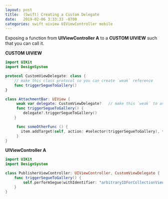 ```yaml
---
layout: post
title:  (Swift) Creating a Custom Delegate
date:   2019-02-06 3:33:33 -0700
categories: swift uiview UIViewController mobile
---
```

Exposing a function from **UIViewController A** to a **CUSTOM UIVIEW** such that you can call it.

**CUSTOM UIVIEW**

```swift
import UIKit
import DesignSystem

protocol CustomViewDelegate: class {
    // make this class protocol so you can create `weak` reference
    func triggerSegueToGallery()
}

class AttachmentBar: UIView {
     weak var delegate: CustomViewDelegate?   // make this `weak` to avoid strong reference cycle b/w view controller and its views
     func triggerSegueToGallery() {
        delegate?.triggerSegueToGallery()
    }

     func someOtherFunc () {
       item.addTarget(self, action: #selector(triggerSegueToGallery), for: .touchUpInside)
     }
}
```

**UIViewController A**

```swift
import UIKit
import DesignSystem

class PublisherViewController: UIViewController, CustomViewDelegate {
    func triggerSegueToGallery() {
        self.performSegue(withIdentifier: "arbitraryIDForCollectionView", sender: self)
    }
}
```
